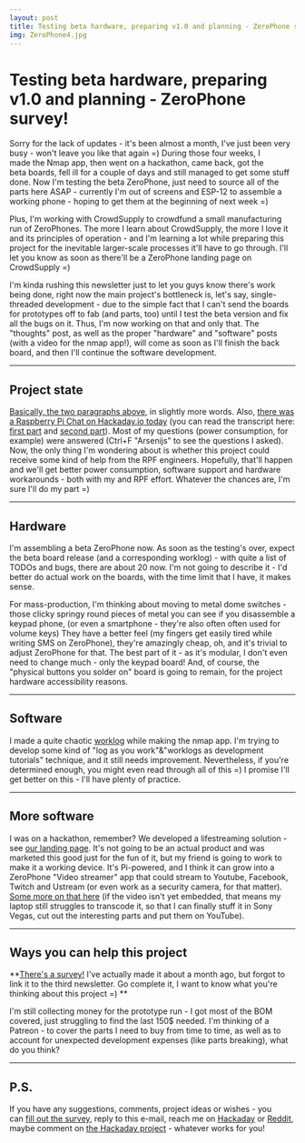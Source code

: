```yaml
---
layout: post
title: Testing beta hardware, preparing v1.0 and planning - ZeroPhone survey!
img: ZeroPhone4.jpg
---
```


# Testing beta hardware, preparing v1.0 and planning - ZeroPhone survey!

Sorry for the lack of updates - it's been almost a month, I've just been very busy - won't leave you like that again =) During those four weeks, I made the Nmap app, then went on a hackathon, came back, got the beta boards, fell ill for a couple of days and still managed to get some stuff done. Now I'm testing the beta ZeroPhone, just need to source all of the parts here ASAP - currently I'm out of screens and ESP-12 to assemble a working phone - hoping to get them at the beginning of next week =)  

Plus, I'm working with CrowdSupply to crowdfund a small manufacturing run of ZeroPhones. The more I learn about CrowdSupply, the more I love it and its principles of operation - and I'm learning a lot while preparing this project for the inevitable larger-scale processes it'll have to go through. I'll let you know as soon as there'll be a ZeroPhone landing page on CrowdSupply =)  

I'm kinda rushing this newsletter just to let you guys know there's work being done, right now the main project's bottleneck is, let's say, single-threaded development - due to the simple fact that I can't send the boards for prototypes off to fab (and parts, too) until I test the beta version and fix all the bugs on it. Thus, I'm now working on that and only that. The "thoughts" post, as well as the proper "hardware" and "software" posts (with a video for the nmap app!), will come as soon as I'll finish the back board, and then I'll continue the software development.  

---

## Project state

[Basically, the two paragraphs above,](https://hackaday.io/project/19035/log/53917) in slightly more words. Also, [there was a Raspberry Pi Chat on Hackaday.io today](https://hackaday.io/event/20043-raspberry-pi-hackchat) (you can read the transcript here: [first part](https://hackaday.io/event/20043/log/54287-edited-transcript-of-raspberry-pi-hack-chat​) and [second part](https://hackaday.io/event/20043/log/54291-edited-transcript-of-raspberry-pi-hack-chat-part-2)). Most of my questions (power consumption, for example) were answered (Ctrl+F "Arsenijs" to see the questions I asked). Now, the only thing I'm wondering about is whether this project could receive some kind of help from the RPF engineers. Hopefully, that'll happen and we'll get better power consumption, software support and hardware workarounds - both with my and RPF effort. Whatever the chances are, I'm sure I'll do my part =)  

---

## Hardware

I'm assembling a beta ZeroPhone now. As soon as the testing's over, expect the beta board release (and a corresponding worklog) - with quite a list of TODOs and bugs, there are about 20 now. I'm not going to describe it - I'd better do actual work on the boards, with the time limit that I have, it makes sense.  

For mass-production, I'm thinking about moving to metal dome switches - those clicky springy round pieces of metal you can see if you disassemble a keypad phone, (or even a smartphone - they're also often often used for volume keys) They have a better feel (my fingers get easily tired while writing SMS on ZeroPhone), they're amazingly cheap, oh, and it's trivial to adjust ZeroPhone for that. The best part of it - as it's modular, I don't even need to change much - only the keypad board! And, of course, the "physical buttons you solder on" board is going to remain, for the project hardware accessibility reasons.  

---

## Software

I made a quite chaotic [worklog](https://hackaday.io/project/19035/log/53206-software-notes-on-beta-software-part-1) while making the nmap app. I'm trying to develop some kind of "log as you work"&"worklogs as development tutorials" technique, and it still needs improvement. Nevertheless, if you're determined enough, you might even read through all of this =) I promise I'll get better on this - I'll have plenty of practice.  

---

## More software

I was on a hackathon, remember? We developed a lifestreaming solution - see [our landing page](http://streamo.me). It's not going to be an actual product and was marketed this good just for the fun of it, but my friend is going to work to make it a working device. It's Pi-powered, and I think it can grow into a ZeroPhone "Video streamer" app that could stream to Youtube, Facebook, Twitch and Ustream (or even work as a security camera, for that matter). [Some more on that here](https://hackaday.io/project/19035/log/54298-zerophone-streaming-to-youtube-live-facebook-or-twitch) (if the video isn't yet embedded, that means my laptop still struggles to transcode it, so that I can finally stuff it in Sony Vegas, cut out the interesting parts and put them on YouTube).  

---

## Ways you can help this project

**[There's a survey!](https://zerophone.github.io/newsletter/survey/) I've actually made it about a month ago, but forgot to link it to the third newsletter. Go complete it, I want to know what you're thinking about this project =) **  

I'm still collecting money for the prototype run - I got most of the BOM covered, just struggling to find the last 150$ needed. I'm thinking of a Patreon - to cover the parts I need to buy from time to time, as well as to account for unexpected development expenses (like parts breaking), what do you think?

---

## P.S.

If you have any suggestions, comments, project ideas or wishes - you can [fill out the survey](https://zerophone.github.io/newsletter/survey/), reply to this e-mail, reach me on [Hackaday](https://hackaday.io/CRImier) or [Reddit](https://www.reddit.com/user/CRImier), maybe comment on [the Hackaday project](https://hackaday.io/project/19035) - whatever works for you!
